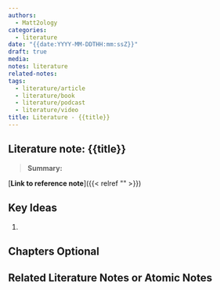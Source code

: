 ```yaml
---
authors:
  - Matt2ology
categories:
  - literature
date: "{{date:YYYY-MM-DDTHH:mm:ssZ}}"
draft: true
media: 
notes: literature
related-notes: 
tags:
  - literature/article
  - literature/book
  - literature/podcast
  - literature/video
title: Literature - {{title}}
---
```


## Literature note: {{title}}

> **Summary:**

<!-- [**Link to reference note**]({{< relref "/post/reference/rest_of_the_path_to_file.md" >}})  -->

[**Link to reference note**]({{< relref "" >}})

## Key Ideas

<!-- Idea 1: Key point or insights written in your own words -->

1.

## Chapters Optional

## Related Literature Notes or Atomic Notes

<!-- [Related Literature Note]({{< relref "/post/literature/rest_of_the_path_to_file.md" >}})
<!-- [Related Atomic Note]({{< relref "/post/atomic/rest_of_the_path_to_file.md" >}})

-
